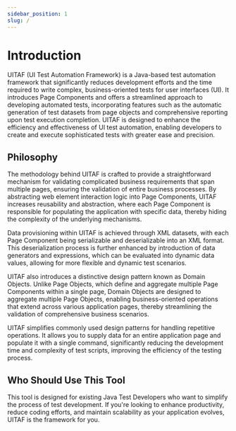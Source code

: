 ```yaml
---
sidebar_position: 1
slug: /
---
```


# Introduction

UITAF (UI Test Automation Framework) is a Java-based test automation framework that significantly reduces development efforts and the time required to write complex, business-oriented tests for user interfaces (UI). It introduces Page Components and offers a streamlined approach to developing automated tests, incorporating features such as the automatic generation of test datasets from page objects and comprehensive reporting upon test execution completion. UITAF is designed to enhance the efficiency and effectiveness of UI test automation, enabling developers to create and execute sophisticated tests with greater ease and precision.


## Philosophy

 The methodology behind UITAF is crafted to provide a straightforward mechanism for validating complicated business requirements that span multiple pages, ensuring the validation of entire business processes. By abstracting web element interaction logic into Page Components, UITAF increases reusability and abstraction, where each Page Component is responsible for populating the application with specific data, thereby hiding the complexity of the underlying mechanisms.

Data provisioning within UITAF is achieved through XML datasets, with each Page Component being serializable and deserializable into an XML format. This deserialization process is further enhanced by introduction of data generators and expressions, which can be evaluated into dynamic data values, allowing for more flexible and dynamic test scenarios.

UITAF also introduces a distinctive design pattern known as Domain Objects. Unlike Page Objects, which define and aggregate multiple Page Components within a single page, Domain Objects are designed to aggregate multiple Page Objects, enabling business-oriented operations that extend across various application pages, thereby streamlining the validation of comprehensive business scenarios.

UITAF simplifies commonly used design patterns for handling repetitive operations. It allows you to supply data for an entire application page and populate it with a single command, significantly reducing the development time and complexity of test scripts, improving the efficiency of the testing process.

## Who Should Use This Tool

This tool is designed for existing Java Test Developers who want to simplify the process of test development. If you're looking to enhance productivity, reduce coding efforts, and maintain scalability as your application evolves, UITAF is the framework for you.
